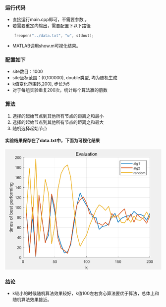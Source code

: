 ### 运行代码

+ 直接运行main.cpp即可，不需要参数,。
+ 若需要重定向输出，需要配置下以下路径

```C++
    freopen("../data.txt", "w", stdout);
```

+ MATLAB调用show.m可视化结果。

### 配置如下

+ site数目：1000
+ site坐标范围：(0,100000), double类型, 均为随机生成
+ k值变化范围[5,200], 步长为5
+ 对于每组实验重复200次，统计每个算法赢的册数

### 算法

1. 选择的起始节点到其他所有节点的距离之和最小
2. 选择的起始节点到其他所有节点的距离之和最大
3. 随机选择起始节点

#### 实验结果保存在了data.txt中，下面为可视化结果

![img.png](img.png)

### 结论

+ k较小的时候随机算法效果较好，k值100左右贪心算法要优于算法，总体上和随机算法效果接近。